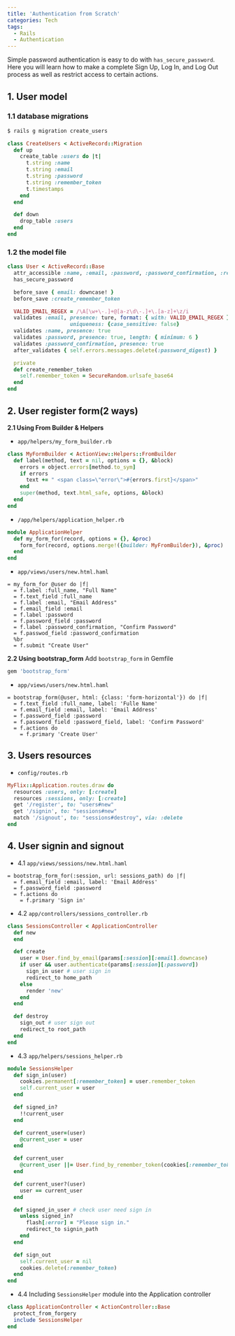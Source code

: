 ```yaml
---
title: 'Authentication from Scratch'
categories: Tech
tags:
  - Rails
  - Authentication
---
```


Simple password authentication is easy to do with `has_secure_password`. Here you will learn how to make a complete Sign Up, Log In, and Log Out process as well as restrict access to certain actions.

## 1. User model

### 1.1 database migrations

``` bash
$ rails g migration create_users
```

``` ruby
class CreateUsers < ActiveRecord::Migration
  def up
    create_table :users do |t|
      t.string :name
      t.string :email
      t.string :password
      t.string :remember_token
      t.timestamps
    end
  end

  def down
    drop_table :users
  end
end
```

### 1.2 the model file

``` ruby
class User < ActiveRecord::Base
  attr_accessible :name, :email, :password, :password_confirmation, :remember_token
  has_secure_password

  before_save { email: downcase! }
  before_save :create_remember_token

  VALID_EMAIL_REGEX = /\A[\w+\-.]+@[a-z\d\-.]+\.[a-z]+\z/i
  validates :email, presence: ture, format: { with: VALID_EMAIL_REGEX },
                    uniqueness: {case_sensitive: false}
  validates :name, presence: true
  validates :password, presence: true, length: { minimum: 6 }
  validates :password_confirmation, presence: true
  after_validates { self.errors.messages.delete(:password_digest) }

  private
  def create_remember_token
    self.remember_token = SecureRandom.urlsafe_base64
  end
end
```

<!-- more -->

## 2. User register form(2 ways)
**2.1 Using From Builder & Helpers**

- `app/helpers/my_form_builder.rb`

``` ruby
class MyFormBuilder < ActionView::Helpers::FromBuilder
  def label(method, text = nil, options = {}, &block)
    errors = object.errors[method.to_sym]
    if errors
      text += " <span class=\"error\">#{errors.first}</span>"
    end
    super(method, text.html_safe, options, &block)
  end
end
```

- `/app/helpers/application_helper.rb`

``` ruby
module ApplicationHelper
  def my_form_for(record, options = {}, &proc)
    form_for(record, options.merge!({builder: MyFromBuilder}), &proc)
  end
end
```

- `app/views/users/new.html.haml`

``` haml
= my_form_for @user do |f|
  = f.label :full_name, "Full Name"
  = f.text_field :full_name
  = f.label :email, "Email Address"
  = f.email_field :email
  = f.label :password
  = f.password_field :password
  = f.label :password_confirmation, "Confirm Password"
  = f.passwod_field :password_confirmation
  %br
  = f.submit "Create User"
```

**2.2 Using bootstrap_form**
Add `bootstrap_form` in Gemfile

``` ruby
gem 'bootstrap_form'
```

- `app/views/users/new.html.haml`

``` haml
= bootstrap_form(@user, html: {class: 'form-horizontal'}) do |f|
  = f.text_field :full_name, label: 'Fulle Name'
  = f.email_field :email, label: 'Email Address'
  = f.password_field :password
  = f.password_field :password_field, label: 'Confirm Password'
  = f.actions do
    = f.primary 'Create User'
```

## 3. Users resources
- `config/routes.rb`

``` ruby
MyFlix::Application.routes.draw do
  resources :users, only: [:create]
  resources :sessions, only: [:create]
  get '/register', to: "users#new"
  get '/signin', to: "sessions#new"
  match '/signout', to: "sessions#destroy", via: :delete
end
```

## 4. User signin and signout
- 4.1 `app/views/sessions/new.html.haml`

``` haml
= bootstrap_form_for(:session, url: sessions_path) do |f|
  = f.email_field :email, label: 'Email Address'
  = f.password_field :password
  = f.actions do
    = f.primary 'Sign in'
```

- 4.2 `app/controllers/sessions_controller.rb`

``` ruby
class SessionsController < ApplicationController
  def new
  end

  def create
    user = User.find_by_email(params[:session][:email].downcase)
    if user && user.authenticate(params[:session][:password])
      sign_in user # user sign in
      redirect_to home_path
    else
      render 'new'
    end
  end

  def destroy
    sign_out # user sign out
    redirect_to root_path
  end
end
```

- 4.3 `app/helpers/sessions_helper.rb`

``` ruby
module SessionsHelper
  def sign_in(user)
    cookies.permanent[:remember_token] = user.remember_token
    self.current_user = user
  end

  def signed_in?
    !!current_user
  end

  def current_user=(user)
    @current_user = user
  end

  def current_user
    @current_user ||= User.find_by_remember_token(cookies[:remember_token])
  end

  def current_user?(user)
    user == current_user
  end

  def signed_in_user # check user need sign in
    unless signed_in?
      flash[:error] = "Please sign in."
      redirect_to signin_path
    end
  end

  def sign_out
    self.current_user = nil
    cookies.delete(:remember_token)
  end
end
```

- 4.4 Including `SessionsHelper` module into the Application controller

``` ruby
class ApplicationController < ActionController::Base
  protect_from_forgery
  include SessionsHelper
end
```
